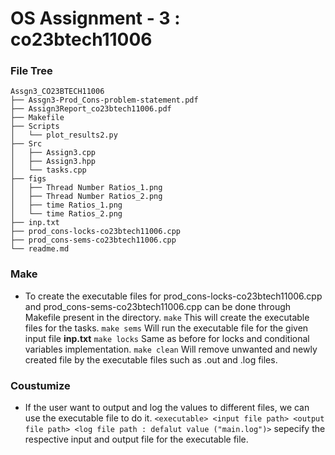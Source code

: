 # OS Assignment - 3 : co23btech11006
### File Tree
```
Assgn3_CO23BTECH11006
├── Assgn3-Prod_Cons-problem-statement.pdf
├── Assign3Report_co23btech11006.pdf
├── Makefile
├── Scripts
│   └── plot_results2.py
├── Src
│   ├── Assign3.cpp
│   ├── Assign3.hpp
│   └── tasks.cpp
├── figs
│   ├── Thread Number Ratios_1.png
│   ├── Thread Number Ratios_2.png
│   ├── time Ratios_1.png
│   └── time Ratios_2.png
├── inp.txt
├── prod_cons-locks-co23btech11006.cpp
├── prod_cons-sems-co23btech11006.cpp
└── readme.md
```
### Make
-   To create the executable files for prod_cons-locks-co23btech11006.cpp and prod_cons-sems-co23btech11006.cpp can be done through Makefile present in the directory.
```make```
This will create the executable files for the tasks.
```make sems```
Will run the executable file for the given input file **inp.txt**
```make locks```
Same as before for locks and conditional variables implementation.
```make clean```
Will remove unwanted and newly created file by the executable files such as .out and .log files.

### Coustumize
-   If the user want to output and log the values to different files, we can use the executable file to do it.
``` <executable> <input file path> <output file path> <log file path : defalut value ("main.log")> ```
sepecify the respective input and output file for the executable file.